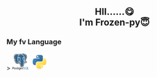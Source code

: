 <h2 align="center">HII......😋<br>I'm Frozen-py😇</h1>
  <h3 align="left">My fv Language</h3>
</a>> <img src="https://raw.githubusercontent.com/devicons/devicon/master/icons/postgresql/postgresql-original-wordmark.svg" alt="postgresql" width="40" height="40"/> </a> <a href="https://www.python.org" target="_blank"> <img src="https://raw.githubusercontent.com/devicons/devicon/master/icons/python/python-original.svg" alt="python" width="40" height="40"/> </a>
